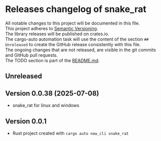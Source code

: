 # Releases changelog of snake_rat

All notable changes to this project will be documented in this file.  
This project adheres to [Semantic Versioning](https://semver.org/spec/v2.0.0.html).  
The library releases will be published on crates.io.  
The cargo-auto automation task will use the content of the section `## Unreleased` to create
the GitHub release consistently with this file.  
The ongoing changes that are not released, are visible in the git commits and GitHub pull requests.  
The TODO section is part of the [README.md](https://github.com/bestia-dev/snake_rat).  

## Unreleased

## Version 0.0.38 (2025-07-08)

- snake_rat for linux and windows

## Version 0.0.1

- Rust project created with `cargo auto new_cli snake_rat`
